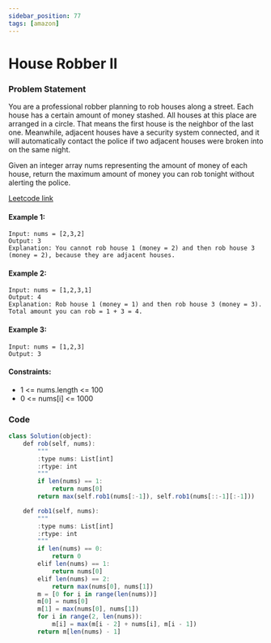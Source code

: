```yaml
---
sidebar_position: 77
tags: [amazon]
---
```


# House Robber II

### Problem Statement

You are a professional robber planning to rob houses along a street. Each house has a certain amount of money stashed. All houses at this place are arranged in a circle. That means the first house is the neighbor of the last one. Meanwhile, adjacent houses have a security system connected, and it will automatically contact the police if two adjacent houses were broken into on the same night.

Given an integer array nums representing the amount of money of each house, return the maximum amount of money you can rob tonight without alerting the police.

[Leetcode link](https://leetcode.com/problems/house-robber-ii/)

#### Example 1:

```
Input: nums = [2,3,2]
Output: 3
Explanation: You cannot rob house 1 (money = 2) and then rob house 3 (money = 2), because they are adjacent houses.
```

#### Example 2:

```
Input: nums = [1,2,3,1]
Output: 4
Explanation: Rob house 1 (money = 1) and then rob house 3 (money = 3).
Total amount you can rob = 1 + 3 = 4.
```

#### Example 3:

```
Input: nums = [1,2,3]
Output: 3
```

#### Constraints:

- 1 <= nums.length <= 100
- 0 <= nums[i] <= 1000

### Code

```jsx title="Python"
class Solution(object):
    def rob(self, nums):
        """
        :type nums: List[int]
        :rtype: int
        """
        if len(nums) == 1:
            return nums[0]
        return max(self.rob1(nums[:-1]), self.rob1(nums[::-1][:-1]))

    def rob1(self, nums):
        """
        :type nums: List[int]
        :rtype: int
        """
        if len(nums) == 0:
            return 0
        elif len(nums) == 1:
            return nums[0]
        elif len(nums) == 2:
            return max(nums[0], nums[1])
        m = [0 for i in range(len(nums))]
        m[0] = nums[0]
        m[1] = max(nums[0], nums[1])
        for i in range(2, len(nums)):
            m[i] = max(m[i - 2] + nums[i], m[i - 1])
        return m[len(nums) - 1]

```
